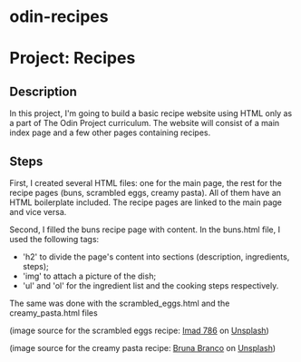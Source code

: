 # odin-recipes

# Project: Recipes

## Description
In this project, I'm going to build a basic recipe website using HTML only as a part of The Odin Project curriculum. The website will consist of a main index page and a few other pages containing recipes.

## Steps
First, I created several HTML files: one for the main page, the rest for the recipe pages (buns, scrambled eggs, creamy pasta). All of them have an HTML boilerplate included. The recipe pages are linked to the main page and vice versa.

Second, I filled the buns recipe page with content. In the buns.html file, I used the following tags:
- 'h2' to divide the page's content into sections (description, ingredients, steps);
- 'img' to attach a picture of the dish;
- 'ul' and 'ol' for the ingredient list and the cooking steps respectively.

The same was done with the scrambled_eggs.html and the
creamy_pasta.html files 

(image source for the scrambled eggs recipe: <a href="https://unsplash.com/@imad8321?utm_content=creditCopyText&utm_medium=referral&utm_source=unsplash">Imad 786</a> on <a href="https://unsplash.com/photos/a-close-up-of-a-bowl-of-food-on-a-table-6DXfs2sl5pQ?utm_content=creditCopyText&utm_medium=referral&utm_source=unsplash">Unsplash</a>)

(image source for the creamy pasta recipe: <a href="https://unsplash.com/@brunabranco?utm_content=creditCopyText&utm_medium=referral&utm_source=unsplash">Bruna Branco</a> on <a href="https://unsplash.com/photos/pasta-on-plate-with-fork-t8hTmte4O_g?utm_content=creditCopyText&utm_medium=referral&utm_source=unsplash">Unsplash</a>)